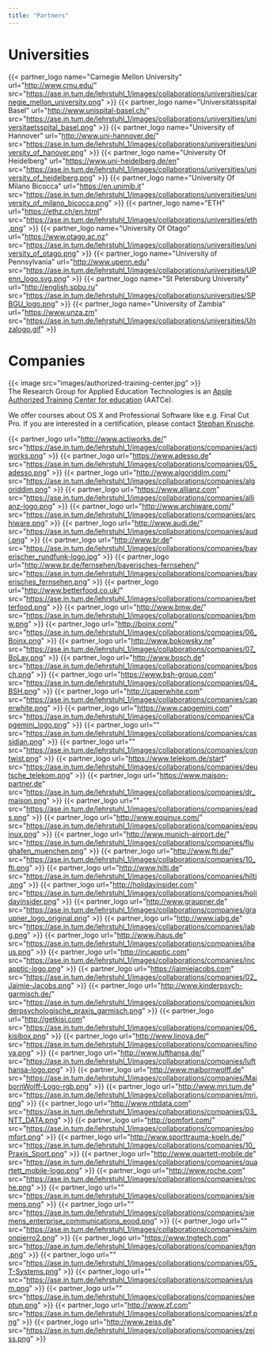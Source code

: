 ```yaml
---
title: "Partners"
---
```


# Universities  
{{< partner_logo name="Carnegie Mellon University" url="http://www.cmu.edu/" src="https://ase.in.tum.de/lehrstuhl_1/images/collaborations/universities/carnegie_mellon_university.png" >}}
{{< partner_logo name="Universitätsspital Basel" url="http://www.unispital-basel.ch/" src="https://ase.in.tum.de/lehrstuhl_1/images/collaborations/universities/universitaetsspital_basel.png" >}}
{{< partner_logo name="University of Hannover" url="http://www.uni-hannover.de/" src="https://ase.in.tum.de/lehrstuhl_1/images/collaborations/universities/university_of_hanover.png" >}}
{{< partner_logo name="University Of Heidelberg" url="https://www.uni-heidelberg.de/en" src="https://ase.in.tum.de/lehrstuhl_1/images/collaborations/universities/university_of_heidelberg.png" >}}
{{< partner_logo name="University Of Milano Bicocca" url="https://en.unimib.it" src="https://ase.in.tum.de/lehrstuhl_1/images/collaborations/universities/university_of_milano_bicocca.png" >}}
{{< partner_logo name="ETH" url="https://ethz.ch/en.html" src="https://ase.in.tum.de/lehrstuhl_1/images/collaborations/universities/eth.png" >}}
{{< partner_logo name="University Of Otago" url="https://www.otago.ac.nz" src="https://ase.in.tum.de/lehrstuhl_1/images/collaborations/universities/university_of_otago.png" >}}
{{< partner_logo name="University of Pennsylvania" url="http://www.upenn.edu" src="https://ase.in.tum.de/lehrstuhl_1/images/collaborations/universities/UPenn_logo.svg.png" >}}
{{< partner_logo name="St Petersburg University" url="http://english.spbu.ru" src="https://ase.in.tum.de/lehrstuhl_1/images/collaborations/universities/SPBGU_logo.png" >}}
{{< partner_logo name="University of Zambia" url="https://www.unza.zm" src="https://ase.in.tum.de/lehrstuhl_1/images/collaborations/universities/Unzalogo.gif" >}}

# Companies  
{{< image src="images/authorized-training-center.jpg" >}}  
The Research Group for Applied Education Technologies is an
[Apple Authorized Training Center for education](https://training.apple.com/resources/aatce) (AATCe).

We offer courses about OS X and Professional Software like e.g. Final Cut Pro. If you are interested in a certification,
please contact [Stephan Krusche](/people/krusche).

{{< partner_logo url="http://www.actiworks.de/" src="https://ase.in.tum.de/lehrstuhl_1/images/collaborations/companies/actiworks.png" >}}
{{< partner_logo url="https://www.adesso.de" src="https://ase.in.tum.de/lehrstuhl_1/images/collaborations/companies/05_adesso.png" >}}
{{< partner_logo url="http://www.algoriddim.com/" src="https://ase.in.tum.de/lehrstuhl_1/images/collaborations/companies/algoriddim.png" >}}
{{< partner_logo url="https://www.allianz.com" src="https://ase.in.tum.de/lehrstuhl_1/images/collaborations/companies/allianz-logo.png" >}}
{{< partner_logo url="http://www.archiware.com/" src="https://ase.in.tum.de/lehrstuhl_1/images/collaborations/companies/archiware.png" >}}
{{< partner_logo url="http://www.audi.de/" src="https://ase.in.tum.de/lehrstuhl_1/images/collaborations/companies/audi.png" >}}
{{< partner_logo url="http://www.br.de" src="https://ase.in.tum.de/lehrstuhl_1/images/collaborations/companies/bayerischer_rundfunk-logo.jpg" >}}
{{< partner_logo url="http://www.br.de/fernsehen/bayerisches-fernsehen/" src="https://ase.in.tum.de/lehrstuhl_1/images/collaborations/companies/bayerisches_fernsehen.png" >}}
{{< partner_logo url="http://www.betterfood.co.uk/" src="https://ase.in.tum.de/lehrstuhl_1/images/collaborations/companies/betterfood.png" >}}
{{< partner_logo url="http://www.bmw.de/" src="https://ase.in.tum.de/lehrstuhl_1/images/collaborations/companies/bmw.png" >}}
{{< partner_logo url="http://boinx.com/" src="https://ase.in.tum.de/lehrstuhl_1/images/collaborations/companies/06_Boinx.png" >}}
{{< partner_logo url="http://www.bokowsky.ne" src="https://ase.in.tum.de/lehrstuhl_1/images/collaborations/companies/07_BoLay.png" >}}
{{< partner_logo url="http://www.bosch.de" src="https://ase.in.tum.de/lehrstuhl_1/images/collaborations/companies/bosch.png" >}}
{{< partner_logo url="https://www.bsh-group.com" src="https://ase.in.tum.de/lehrstuhl_1/images/collaborations/companies/04_BSH.png" >}}
{{< partner_logo url="http://caperwhite.com" src="https://ase.in.tum.de/lehrstuhl_1/images/collaborations/companies/caperwhite.png" >}}
{{< partner_logo url="https://www.capgemini.com" src="https://ase.in.tum.de/lehrstuhl_1/images/collaborations/companies/Capgemini_logo.png" >}}
{{< partner_logo url="" src="https://ase.in.tum.de/lehrstuhl_1/images/collaborations/companies/cassidian.png" >}}
{{< partner_logo url="" src="https://ase.in.tum.de/lehrstuhl_1/images/collaborations/companies/contwist.png" >}}
{{< partner_logo url="https://www.telekom.de/start" src="https://ase.in.tum.de/lehrstuhl_1/images/collaborations/companies/deutsche_telekom.png" >}}
{{< partner_logo url="https://www.maison-partner.de" src="https://ase.in.tum.de/lehrstuhl_1/images/collaborations/companies/dr_maison.png" >}}
{{< partner_logo url="" src="https://ase.in.tum.de/lehrstuhl_1/images/collaborations/companies/eads.png" >}}
{{< partner_logo url="http://www.equinux.com/" src="https://ase.in.tum.de/lehrstuhl_1/images/collaborations/companies/equinux.png" >}}
{{< partner_logo url="http://www.munich-airport.de/" src="https://ase.in.tum.de/lehrstuhl_1/images/collaborations/companies/flughafen_muenchen.png" >}}
{{< partner_logo url="http://www.fti.de/" src="https://ase.in.tum.de/lehrstuhl_1/images/collaborations/companies/10_fti.png" >}}
{{< partner_logo url="http://www.hilti.de" src="https://ase.in.tum.de/lehrstuhl_1/images/collaborations/companies/hilti.png" >}}
{{< partner_logo url="http://holidayinsider.com" src="https://ase.in.tum.de/lehrstuhl_1/images/collaborations/companies/holidayinsider.png" >}}
{{< partner_logo url="http://www.graupner.de" src="https://ase.in.tum.de/lehrstuhl_1/images/collaborations/companies/graupner_logo_original.png" >}}
{{< partner_logo url="http://www.iabg.de" src="https://ase.in.tum.de/lehrstuhl_1/images/collaborations/companies/iabg.png" >}}
{{< partner_logo url="http://www.ihaus.de" src="https://ase.in.tum.de/lehrstuhl_1/images/collaborations/companies/ihaus.png" >}}
{{< partner_logo url="http://incapptic.com" src="https://ase.in.tum.de/lehrstuhl_1/images/collaborations/companies/incapptic-logo.png" >}}
{{< partner_logo url="https://jaimiejacobs.com" src="https://ase.in.tum.de/lehrstuhl_1/images/collaborations/companies/02_Jaimie-Jacobs.png" >}}
{{< partner_logo url="http://www.kinderpsych-garmisch.de/" src="https://ase.in.tum.de/lehrstuhl_1/images/collaborations/companies/kinderpsychologische_praxis_garmisch.png" >}}
{{< partner_logo url="http://getkisi.com" src="https://ase.in.tum.de/lehrstuhl_1/images/collaborations/companies/06_kisibox.png" >}}
{{< partner_logo url="http://www.linova.de/" src="https://ase.in.tum.de/lehrstuhl_1/images/collaborations/companies/linova.png" >}}
{{< partner_logo url="http://www.lufthansa.de/" src="https://ase.in.tum.de/lehrstuhl_1/images/collaborations/companies/lufthansa-logo.png" >}}
{{< partner_logo url="http://www.maibornwolff.de" src="https://ase.in.tum.de/lehrstuhl_1/images/collaborations/companies/MaibornWolff-Logo-rgb.png" >}}
{{< partner_logo url="http://www.mri.tum.de" src="https://ase.in.tum.de/lehrstuhl_1/images/collaborations/companies/mri.png" >}}
{{< partner_logo url="http://www.nttdata.com" src="https://ase.in.tum.de/lehrstuhl_1/images/collaborations/companies/03_NTT_DATA.png" >}}
{{< partner_logo url="http://pomfort.com/" src="https://ase.in.tum.de/lehrstuhl_1/images/collaborations/companies/pomfort.png" >}}
{{< partner_logo url="http://www.sporttrauma-koeln.de/" src="https://ase.in.tum.de/lehrstuhl_1/images/collaborations/companies/10_Praxis_Sport.png" >}}
{{< partner_logo url="http://www.quartett-mobile.de" src="https://ase.in.tum.de/lehrstuhl_1/images/collaborations/companies/quartett_mobile-logo.png" >}}
{{< partner_logo url="http://www.roche.com" src="https://ase.in.tum.de/lehrstuhl_1/images/collaborations/companies/roche.png" >}}
{{< partner_logo url="" src="https://ase.in.tum.de/lehrstuhl_1/images/collaborations/companies/siemens.png" >}}
{{< partner_logo url="" src="https://ase.in.tum.de/lehrstuhl_1/images/collaborations/companies/siemens_enterprise_communications_eood.png" >}}
{{< partner_logo url="" src="https://ase.in.tum.de/lehrstuhl_1/images/collaborations/companies/simonpierro2.png" >}}
{{< partner_logo url="https://www.tngtech.com" src="https://ase.in.tum.de/lehrstuhl_1/images/collaborations/companies/tgn.png" >}}
{{< partner_logo url="" src="https://ase.in.tum.de/lehrstuhl_1/images/collaborations/companies/05_T-Systems.png" >}}
{{< partner_logo url="" src="https://ase.in.tum.de/lehrstuhl_1/images/collaborations/companies/usm.png" >}}
{{< partner_logo url="" src="https://ase.in.tum.de/lehrstuhl_1/images/collaborations/companies/weptun.png" >}}
{{< partner_logo url="http://www.zf.com" src="https://ase.in.tum.de/lehrstuhl_1/images/collaborations/companies/zf.png" >}}
{{< partner_logo url="http://www.zeiss.de" src="https://ase.in.tum.de/lehrstuhl_1/images/collaborations/companies/zeiss.png" >}}

